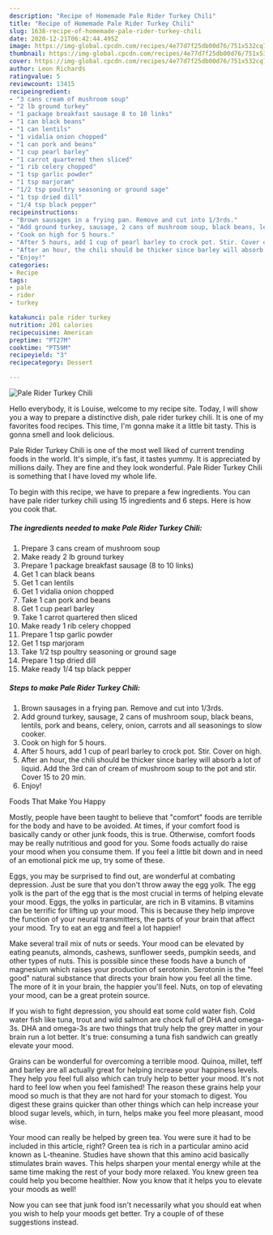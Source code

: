 ```yaml
---
description: "Recipe of Homemade Pale Rider Turkey Chili"
title: "Recipe of Homemade Pale Rider Turkey Chili"
slug: 1638-recipe-of-homemade-pale-rider-turkey-chili
date: 2020-12-21T06:42:44.495Z
image: https://img-global.cpcdn.com/recipes/4e77d7f25db00d76/751x532cq70/pale-rider-turkey-chili-recipe-main-photo.jpg
thumbnail: https://img-global.cpcdn.com/recipes/4e77d7f25db00d76/751x532cq70/pale-rider-turkey-chili-recipe-main-photo.jpg
cover: https://img-global.cpcdn.com/recipes/4e77d7f25db00d76/751x532cq70/pale-rider-turkey-chili-recipe-main-photo.jpg
author: Leon Richards
ratingvalue: 5
reviewcount: 13415
recipeingredient:
- "3 cans cream of mushroom soup"
- "2 lb ground turkey"
- "1 package breakfast sausage 8 to 10 links"
- "1 can black beans"
- "1 can lentils"
- "1 vidalia onion chopped"
- "1 can pork and beans"
- "1 cup pearl barley"
- "1 carrot quartered then sliced"
- "1 rib celery chopped"
- "1 tsp garlic powder"
- "1 tsp marjoram"
- "1/2 tsp poultry seasoning or ground sage"
- "1 tsp dried dill"
- "1/4 tsp black pepper"
recipeinstructions:
- "Brown sausages in a frying pan. Remove and cut into 1/3rds."
- "Add ground turkey, sausage, 2 cans of mushroom soup, black beans, lentils, pork and beans, celery, onion, carrots and all seasonings to slow cooker."
- "Cook on high for 5 hours."
- "After 5 hours, add 1 cup of pearl barley to crock pot. Stir. Cover on high."
- "After an hour, the chili should be thicker since barley will absorb a lot of liquid. Add the 3rd can of cream of mushroom soup to the pot and stir. Cover 15 to 20 min."
- "Enjoy!"
categories:
- Recipe
tags:
- pale
- rider
- turkey

katakunci: pale rider turkey 
nutrition: 201 calories
recipecuisine: American
preptime: "PT27M"
cooktime: "PT59M"
recipeyield: "3"
recipecategory: Dessert

---
```



![Pale Rider Turkey Chili](https://img-global.cpcdn.com/recipes/4e77d7f25db00d76/751x532cq70/pale-rider-turkey-chili-recipe-main-photo.jpg)

Hello everybody, it is Louise, welcome to my recipe site. Today, I will show you a way to prepare a distinctive dish, pale rider turkey chili. It is one of my favorites food recipes. This time, I'm gonna make it a little bit tasty. This is gonna smell and look delicious.

Pale Rider Turkey Chili is one of the most well liked of current trending foods in the world. It's simple, it's fast, it tastes yummy. It is appreciated by millions daily. They are fine and they look wonderful. Pale Rider Turkey Chili is something that I have loved my whole life.




To begin with this recipe, we have to prepare a few ingredients. You can have pale rider turkey chili using 15 ingredients and 6 steps. Here is how you cook that.

<!--inarticleads1-->

##### The ingredients needed to make Pale Rider Turkey Chili:

1. Prepare 3 cans cream of mushroom soup
1. Make ready 2 lb ground turkey
1. Prepare 1 package breakfast sausage (8 to 10 links)
1. Get 1 can black beans
1. Get 1 can lentils
1. Get 1 vidalia onion chopped
1. Take 1 can pork and beans
1. Get 1 cup pearl barley
1. Take 1 carrot quartered then sliced
1. Make ready 1 rib celery chopped
1. Prepare 1 tsp garlic powder
1. Get 1 tsp marjoram
1. Take 1/2 tsp poultry seasoning or ground sage
1. Prepare 1 tsp dried dill
1. Make ready 1/4 tsp black pepper




<!--inarticleads2-->

##### Steps to make Pale Rider Turkey Chili:

1. Brown sausages in a frying pan. Remove and cut into 1/3rds.
1. Add ground turkey, sausage, 2 cans of mushroom soup, black beans, lentils, pork and beans, celery, onion, carrots and all seasonings to slow cooker.
1. Cook on high for 5 hours.
1. After 5 hours, add 1 cup of pearl barley to crock pot. Stir. Cover on high.
1. After an hour, the chili should be thicker since barley will absorb a lot of liquid. Add the 3rd can of cream of mushroom soup to the pot and stir. Cover 15 to 20 min.
1. Enjoy!




Foods That Make You Happy


Mostly, people have been taught to believe that "comfort" foods are terrible for the body and have to be avoided. At times, if your comfort food is basically candy or other junk foods, this is true. Otherwise, comfort foods may be really nutritious and good for you. Some foods actually do raise your mood when you consume them. If you feel a little bit down and in need of an emotional pick me up, try some of these.

Eggs, you may be surprised to find out, are wonderful at combating depression. Just be sure that you don't throw away the egg yolk. The egg yolk is the part of the egg that is the most crucial in terms of helping elevate your mood. Eggs, the yolks in particular, are rich in B vitamins. B vitamins can be terrific for lifting up your mood. This is because they help improve the function of your neural transmitters, the parts of your brain that affect your mood. Try to eat an egg and feel a lot happier!

Make several trail mix of nuts or seeds. Your mood can be elevated by eating peanuts, almonds, cashews, sunflower seeds, pumpkin seeds, and other types of nuts. This is possible since these foods have a bunch of magnesium which raises your production of serotonin. Serotonin is the "feel good" natural substance that directs your brain how you feel all the time. The more of it in your brain, the happier you'll feel. Nuts, on top of elevating your mood, can be a great protein source.

If you wish to fight depression, you should eat some cold water fish. Cold water fish like tuna, trout and wild salmon are chock full of DHA and omega-3s. DHA and omega-3s are two things that truly help the grey matter in your brain run a lot better. It's true: consuming a tuna fish sandwich can greatly elevate your mood. 

Grains can be wonderful for overcoming a terrible mood. Quinoa, millet, teff and barley are all actually great for helping increase your happiness levels. They help you feel full also which can truly help to better your mood. It's not hard to feel low when you feel famished! The reason these grains help your mood so much is that they are not hard for your stomach to digest. You digest these grains quicker than other things which can help increase your blood sugar levels, which, in turn, helps make you feel more pleasant, mood wise.

Your mood can really be helped by green tea. You were sure it had to be included in this article, right? Green tea is rich in a particular amino acid known as L-theanine. Studies have shown that this amino acid basically stimulates brain waves. This helps sharpen your mental energy while at the same time making the rest of your body more relaxed. You knew green tea could help you become healthier. Now you know that it helps you to elevate your moods as well!

Now you can see that junk food isn't necessarily what you should eat when you wish to help your moods get better. Try  a  couple of  of  these  suggestions  instead.

